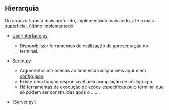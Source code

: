 ##  Hierarquia

Do arquivo / pasta mais profundo, implementado mais cedo, até o mais superficial, último implementado.

* [UserInterface.py](src/sobre_scripts/comuns/UserInterface.py)
  * Disponibilizar ferramentas de estilização de apresentação no terminal.
  
* [Script.py](src/sobre_scripts/comuns/Script.py)
  * Argumentos intrínsecos ao time estão disponíveis aqui e em [config.json](src/config.json).
  * Existe uma função responsável pela compilação de código cpp.
  * Há ferramentas de execução de ações específicas pelo terminal que só podem ser 
  construídas após o .......
  
* [Server.py]
